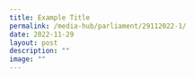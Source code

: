 ```yaml
---
title: Example Title
permalink: /media-hub/parliament/29112022-1/
date: 2022-11-29
layout: post
description: ""
image: ""
---
```

